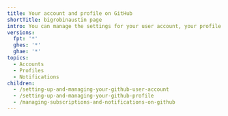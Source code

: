 ```yaml
---
title: Your account and profile on GitHub
shortTitle: bigrobinaustin page
intro: You can manage the settings for your user account, your profile and contributions graph, and your notifications.
versions:
  fpt: '*'
  ghes: '*'
  ghae: '*'
topics:
  - Accounts
  - Profiles
  - Notifications
children:
  - /setting-up-and-managing-your-github-user-account
  - /setting-up-and-managing-your-github-profile
  - /managing-subscriptions-and-notifications-on-github
---
```


